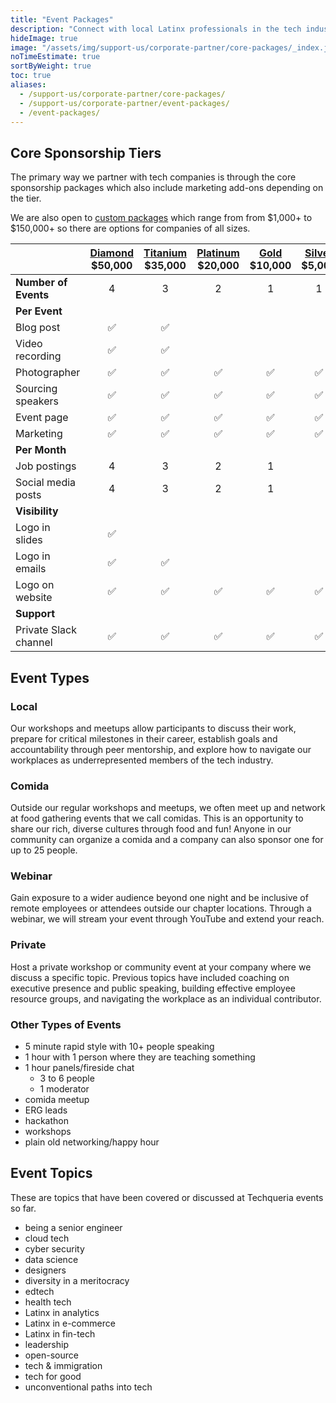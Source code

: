 ```yaml
---
title: "Event Packages"
description: "Connect with local Latinx professionals in the tech industry by partnering on an event with Techqueria. 📍"
hideImage: true
image: "/assets/img/support-us/corporate-partner/core-packages/_index.jpg"
noTimeEstimate: true
sortByWeight: true
toc: true
aliases:
  - /support-us/corporate-partner/core-packages/
  - /support-us/corporate-partner/event-packages/
  - /event-packages/
---
```


## Core Sponsorship Tiers

The primary way we partner with tech companies is through the core sponsorship packages which also include marketing add-ons depending on the tier.

We are also open to [custom packages](/support-us/corporate-partner/custom-packages/) which range from from $1,000+ to $150,000+ so there are options for companies of all sizes.

|                       | [Diamond](/support-us/corporate-partner/core-packages/diamond/)<br>$50,000 | [Titanium](/support-us/corporate-partner/core-packages/titanium/)<br>$35,000 | [Platinum](/support-us/corporate-partner/core-packages/platinum/)<br>$20,000 | [Gold](/support-us/corporate-partner/core-packages/gold/)<br>$10,000 | [Silver](/support-us/corporate-partner/core-packages/silver/)<br>$5,000 |
| --------------------- | :------------------------------------------------------------------------: | :--------------------------------------------------------------------------: | :--------------------------------------------------------------------------: | :------------------------------------------------------------------: | :---------------------------------------------------------------------: |
| **Number of Events**  |                                     4                                      |                                      3                                       |                                      2                                       |                                  1                                   |                                    1                                    |
| **Per Event**         |
| Blog post             |                                     ✅                                      |                                      ✅                                       |                                                                              |                                                                      |                                                                         |
| Video recording       |                                     ✅                                      |                                      ✅                                       |                                                                              |                                                                      |                                                                         |
| Photographer          |                                     ✅                                      |                                      ✅                                       |                                      ✅                                       |                                  ✅                                   |                                    ✅                                    |
| Sourcing speakers     |                                     ✅                                      |                                      ✅                                       |                                      ✅                                       |                                  ✅                                   |                                    ✅                                    |
| Event page            |                                     ✅                                      |                                      ✅                                       |                                      ✅                                       |                                  ✅                                   |                                    ✅                                    |
| Marketing             |                                     ✅                                      |                                      ✅                                       |                                      ✅                                       |                                  ✅                                   |                                    ✅                                    |
| **Per Month**         |
| Job postings          |                                     4                                      |                                      3                                       |                                      2                                       |                                  1                                   |                                                                         |
| Social media posts    |                                     4                                      |                                      3                                       |                                      2                                       |                                  1                                   |                                                                         |
| **Visibility**        |
| Logo in slides        |                                     ✅                                      |                                                                              |                                                                              |                                                                      |                                                                         |
| Logo in emails        |                                     ✅                                      |                                      ✅                                       |                                                                              |                                                                      |                                                                         |
| Logo on website       |                                     ✅                                      |                                      ✅                                       |                                      ✅                                       |                                  ✅                                   |                                    ✅                                    |
| **Support**           |
| Private Slack channel |                                     ✅                                      |                                      ✅                                       |                                      ✅                                       |                                  ✅                                   |                                    ✅                                    |

## Event Types

### Local

Our workshops and meetups allow participants to discuss their work, prepare for critical milestones in their career, establish goals and accountability through peer mentorship, and explore how to navigate our workplaces as underrepresented members of the tech industry.

### Comida

Outside our regular workshops and meetups, we often meet up and network at food gathering events that we call comidas. This is an opportunity to share our rich, diverse cultures through food and fun! Anyone in our community can organize a comida and a company can also sponsor one for up to 25 people.

### Webinar

Gain exposure to a wider audience beyond one night and be inclusive of remote employees or attendees outside our chapter locations. Through a webinar, we will stream your event through YouTube and extend your reach.

### Private

Host a private workshop or community event at your company where we discuss a specific topic. Previous topics have included coaching on executive presence and public speaking, building effective employee resource groups, and navigating the workplace as an individual contributor.

### Other Types of Events

- 5 minute rapid style with 10+ people speaking
- 1 hour with 1 person where they are teaching something
- 1 hour panels/fireside chat
  - 3 to 6 people
  - 1 moderator
- comida meetup
- ERG leads
- hackathon
- workshops
- plain old networking/happy hour

## Event Topics

These are topics that have been covered or discussed at Techqueria events so far.

- being a senior engineer
- cloud tech
- cyber security
- data science
- designers
- diversity in a meritocracy
- edtech
- health tech
- Latinx in analytics
- Latinx in e-commerce
- Latinx in fin-tech
- leadership
- open-source
- tech & immigration
- tech for good
- unconventional paths into tech
